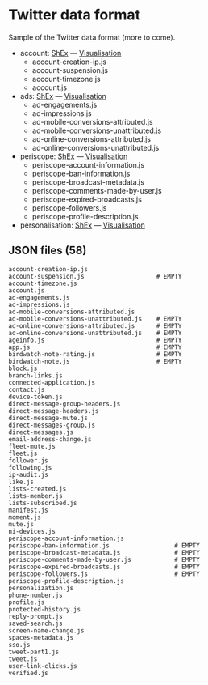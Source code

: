 # Twitter data format

Sample of the Twitter data format (more to come).

* account: [ShEx](https://github.com/hestiaAI/data-catalog/blob/main/shex/twitter/account.shex) — [Visualisation](http://rdfshape.herokuapp.com/schemaInfo?schemaURL=https%3A%2F%2Fraw.githubusercontent.com%2FhestiaAI%2Fdata-catalog%2Fmain%2Fshex%2Ftwitter%2Faccount.shex&schemaFormat=ShExC&schemaEngine=ShEx)
  * account-creation-ip.js
  * account-suspension.js
  * account-timezone.js
  * account.js
* ads: [ShEx](https://github.com/hestiaAI/data-catalog/blob/main/shex/twitter/ads.shex) — [Visualisation](http://rdfshape.herokuapp.com/schemaInfo?schemaURL=https%3A%2F%2Fraw.githubusercontent.com%2FhestiaAI%2Fdata-catalog%2Fmain%2Fshex%2Ftwitter%2Fads.shex&schemaFormat=ShExC&schemaEngine=ShEx)
  * ad-engagements.js
  * ad-impressions.js
  * ad-mobile-conversions-attributed.js
  * ad-mobile-conversions-unattributed.js
  * ad-online-conversions-attributed.js
  * ad-online-conversions-unattributed.js
* periscope: [ShEx](https://github.com/hestiaAI/data-catalog/blob/main/shex/twitter/periscope.shex) — [Visualisation](http://rdfshape.herokuapp.com/schemaInfo?schemaURL=https%3A%2F%2Fraw.githubusercontent.com%2FhestiaAI%2Fdata-catalog%2Fmain%2Fshex%2Ftwitter%2Faperiscope.shex&schemaFormat=ShExC&schemaEngine=ShEx)
  * periscope-account-information.js
  * periscope-ban-information.js
  * periscope-broadcast-metadata.js
  * periscope-comments-made-by-user.js
  * periscope-expired-broadcasts.js
  * periscope-followers.js
  * periscope-profile-description.js
* personalisation: [ShEx](https://github.com/hestiaAI/data-catalog/blob/main/shex/twitter/personalisation.shex) — [Visualisation](http://rdfshape.herokuapp.com/schemaInfo?schemaURL=https%3A%2F%2Fraw.githubusercontent.com%2FhestiaAI%2Fdata-catalog%2Fmain%2Fshex%2Ftwitter%2Fpersonalisation.shex&schemaFormat=ShExC&schemaEngine=ShEx)


## JSON files (58)

```
account-creation-ip.js
account-suspension.js                    # EMPTY
account-timezone.js
account.js
ad-engagements.js
ad-impressions.js
ad-mobile-conversions-attributed.js
ad-mobile-conversions-unattributed.js    # EMPTY
ad-online-conversions-attributed.js      # EMPTY
ad-online-conversions-unattributed.js    # EMPTY
ageinfo.js                               # EMPTY
app.js                                   # EMPTY
birdwatch-note-rating.js                 # EMPTY
birdwatch-note.js                        # EMPTY
block.js
branch-links.js
connected-application.js
contact.js
device-token.js
direct-message-group-headers.js
direct-message-headers.js
direct-message-mute.js
direct-messages-group.js
direct-messages.js
email-address-change.js
fleet-mute.js
fleet.js
follower.js
following.js
ip-audit.js
like.js
lists-created.js
lists-member.js
lists-subscribed.js
manifest.js
moment.js
mute.js
ni-devices.js
periscope-account-information.js
periscope-ban-information.js                  # EMPTY
periscope-broadcast-metadata.js               # EMPTY
periscope-comments-made-by-user.js            # EMPTY
periscope-expired-broadcasts.js               # EMPTY
periscope-followers.js                        # EMPTY
periscope-profile-description.js
personalization.js
phone-number.js
profile.js
protected-history.js
reply-prompt.js
saved-search.js
screen-name-change.js
spaces-metadata.js
sso.js
tweet-part1.js
tweet.js
user-link-clicks.js
verified.js
```

